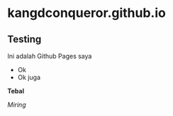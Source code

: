 # kangdconqueror.github.io

## Testing

Ini adalah Github Pages saya

- Ok
- Ok juga

**Tebal**

*Miring*
